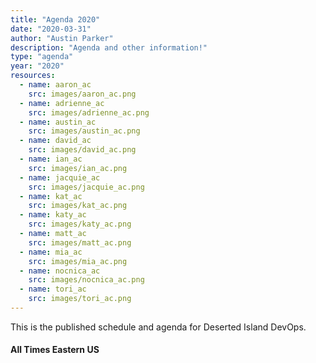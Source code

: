 ```yaml
---
title: "Agenda 2020"
date: "2020-03-31"
author: "Austin Parker"
description: "Agenda and other information!"
type: "agenda"
year: "2020"
resources:
  - name: aaron_ac
    src: images/aaron_ac.png
  - name: adrienne_ac
    src: images/adrienne_ac.png
  - name: austin_ac
    src: images/austin_ac.png
  - name: david_ac
    src: images/david_ac.png
  - name: ian_ac
    src: images/ian_ac.png
  - name: jacquie_ac
    src: images/jacquie_ac.png
  - name: kat_ac
    src: images/kat_ac.png
  - name: katy_ac
    src: images/katy_ac.png
  - name: matt_ac
    src: images/matt_ac.png
  - name: mia_ac
    src: images/mia_ac.png
  - name: nocnica_ac
    src: images/nocnica_ac.png
  - name: tori_ac
    src: images/tori_ac.png
---
```


This is the published schedule and agenda for Deserted Island DevOps. 
#### All Times Eastern US
